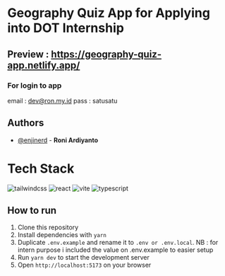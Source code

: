 # Geography Quiz App for Applying into DOT Internship

## Preview : https://geography-quiz-app.netlify.app/

### For login to app

email : dev@ron.my.id
pass : satusatu

## Authors

- [@enjinerd](https://www.github.com/enjinerd) - **Roni Ardiyanto**

# Tech Stack

![tailwindcss](https://badges.aleen42.com/src/tailwindcss.svg) ![react](https://badges.aleen42.com/src/react.svg) ![vite](https://badges.aleen42.com/src/vitejs.svg) ![typescript](https://badges.aleen42.com/src/typescript.svg)

## How to run

1. Clone this repository
2. Install dependencies with `yarn`
3. Duplicate `.env.example` and rename it to `.env or .env.local`. NB : for intern purpose i included the value on .env.example to easier setup
4. Run `yarn dev` to start the development server
5. Open `http://localhost:5173` on your browser
